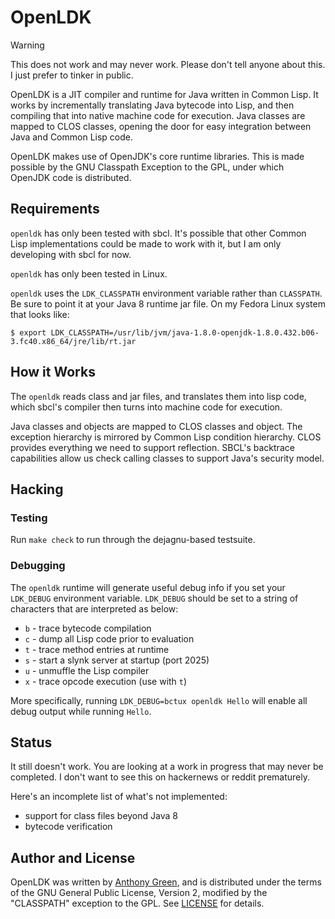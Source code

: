 # OpenLDK

> [!WARNING]
> This does not work and may never work.  Please don't tell anyone
> about this.  I just prefer to tinker in public.

OpenLDK is a JIT compiler and runtime for Java written in Common Lisp.
It works by incrementally translating Java bytecode into Lisp, and
then compiling that into native machine code for execution.  Java
classes are mapped to CLOS classes, opening the door for easy
integration between Java and Common Lisp code.

OpenLDK makes use of OpenJDK's core runtime libraries.  This is made
possible by the GNU Classpath Exception to the GPL, under which
OpenJDK code is distributed.

## Requirements

`openldk` has only been tested with sbcl.  It's possible that other
Common Lisp implementations could be made to work with it, but I am
only developing with sbcl for now.

`openldk` has only been tested in Linux.

`openldk` uses the `LDK_CLASSPATH` environment variable rather than
`CLASSPATH`.  Be sure to point it at your Java 8 runtime jar file.  On
my Fedora Linux system that looks like:
```
$ export LDK_CLASSPATH=/usr/lib/jvm/java-1.8.0-openjdk-1.8.0.432.b06-3.fc40.x86_64/jre/lib/rt.jar
```

## How it Works

The `openldk` reads class and jar files, and translates them into lisp
code, which sbcl's compiler then turns into machine code for
execution.

Java classes and objects are mapped to CLOS classes and object.  The
exception hierarchy is mirrored by Common Lisp condition hierarchy.
CLOS provides everything we need to support reflection.  SBCL's
backtrace capabilities allow us check calling classes to support
Java's security model.

## Hacking

### Testing

Run `make check` to run through the dejagnu-based testsuite.

### Debugging

The `openldk` runtime will generate useful debug info if you set your
`LDK_DEBUG` environment variable.  `LDK_DEBUG` should be set to a
string of characters that are interpreted as below:

- `b` - trace bytecode compilation
- `c` - dump all Lisp code prior to evaluation
- `t` - trace method entries at runtime
- `s` - start a slynk server at startup (port 2025)
- `u` - unmuffle the Lisp compiler
- `x` - trace opcode execution (use with `t`)

More specifically, running `LDK_DEBUG=bctux openldk Hello` will enable
all debug output while running `Hello`.

## Status

It still doesn't work.  You are looking at a work in progress that may
never be completed.  I don't want to see this on hackernews or reddit
prematurely.

Here's an incomplete list of what's not implemented:
- support for class files beyond Java 8
- bytecode verification

Author and License
-------------------

OpenLDK was written by [Anthony
Green](https://github.com/atgreen), and is distributed under the terms
of the GNU General Public License, Version 2, modified by the
"CLASSPATH" exception to the GPL.  See
[LICENSE](https://github.com/atgreen/OpenLDK/blob/main/LICENSE)
for details.
